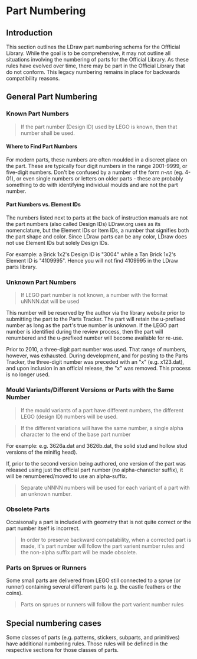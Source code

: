 # Part Numbering

## Introduction
 
This section outlines the LDraw part numbering schema for the Offficial Library.  While the goal is to be comprehensive, it may not outline all situations involving the numbering of parts for the Official Library. As these rules have evolved over time, there may be part in the Official Library that do not conform. This legacy numbering remains in place for backwards compatibility reasons. 

## General Part Numbering

### Known Part Numbers

> If the part number (Design ID) used by LEGO is known, then that number shall be used.

#### Where to Find Part Numbers

For modern parts, these numbers are often moulded in a discreet place on the part.  These are typically four digit numbers in the range 2001-9999, or five-digit numbers. Don't be confused by a number of the form *n-nn* (eg. 4-01), or even single numbers or letters on older parts - these are probably something to do with identifying individual moulds and are not the part number.  

#### Part Numbers vs. Element IDs

The numbers listed next to parts at the back of instruction manuals are not the part numbers (also called Design IDs) LDraw.org uses as its nomenclature, but the Element IDs or Item IDs, a number that signifies both the part shape and color. Since LDraw parts can be any color, LDraw does not use Element IDs but solely Design IDs. 

For example: a Brick 1x2's Design ID is "3004" while a Tan Brick 1x2's Element ID is "4109995". Hence you will not find 4109995 in the LDraw parts library.

### Unknown Part Numbers

> If LEGO part number is not known, a number with the format uNNNN.dat will be used

This number will be reserved by the author via the library website prior to submitting the part to the Parts Tracker. The part will retain the u-prefixed  number as long as the part's true number is unknown. If the LEGO part number is identified during the review process, then the part will renumbered and the u-prefixed number will become available for re-use.

Prior to 2010, a three-digit part number was used. That range of numbers, however, was exhausted. During development, and for posting to the Parts Tracker, the three-digit number was preceded with an "x" (e.g. x123.dat), and upon inclusion in an official release, the "x" was removed. This process is no longer used.

### Mould Variants/Different Versions or Parts with the Same Number

> If the mould variants of a part have different numbers, the different LEGO (design ID) numbers will be used. 

> If the different variations will have the same number, a single alpha character to the end of the base part number 

For example:  e.g. 3626a.dat and 3626b.dat, the solid stud and hollow stud versions of the minifig head). 

If, prior to the second version being authored, one version of the part was released using just the official part number (no alpha-character suffix), it will be renumbered/moved to use an alpha-suffix. 

> Separate uNNNN numbers will be used for each variant of a part with an unknown number.

### Obsolete Parts

Occaisonally a part is included with geometry that is not quite correct or the part number itself is incorrect. 

> In order to preserve backward compatability, when a corrected part is made, it's part number will follow the part varient number rules and the non-alpha suffix part will be made obsolete.

### Parts on Sprues or Runners

Some small parts are delivered from LEGO still connected to a sprue (or runner) containing several different parts (e.g. the castle feathers or the coins). 

> Parts on sprues or runners will follow the part varient number rules

## Special numbering cases

Some classes of parts (e.g. patterns, stickers, subparts, and primitives) have additional numbering rules. Those rules will be defined in the respective sections for those classes of parts.
